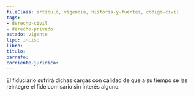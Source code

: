 ```yaml
---
fileClass: articulo, vigencia, historia-y-fuentes, codigo-civil
tags:
- derecho-civil
- derecho-privado
estado: vigente
tipo: inciso
libro:
titulo:
parrafo:
corriente-juridica:
---
```

El fiduciario sufrirá dichas cargas con calidad de que a su tiempo se las reintegre el fideicomisario sin interés alguno.